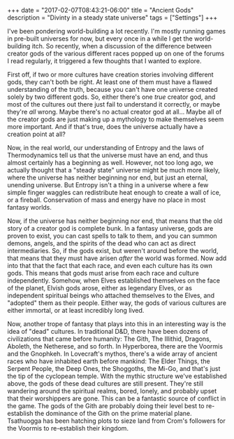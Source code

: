 +++
date = "2017-02-07T08:43:21-06:00"
title = "Ancient Gods"
description = "Divinty in a steady state universe"
tags = ["Settings"]
+++

I've been pondering world-building a lot recently. I'm mostly running games in pre-built universes for now, but every once in a while I get the world-building itch. So recently, when a discussion of the difference between creator gods of the various different races popped up on one of the forums I read regularly, it triggered a few thoughts that I wanted to explore. 

First off, if two or more cultures have creation stories involving different gods, they can't both be right. At least one of them must have a flawed understanding of the truth, because you can't have one universe created solely by two different gods. So, either there's one *true* creator god, and most of the cultures out there just fail to understand it correctly, or maybe they're *all* wrong.  Maybe there's no actual creator god at all... Maybe all of the creator gods are just making up a mythology to make themselves seem more important. And if that's true, does the universe actually have a creation point at all?

Now, in the real world, our understanding of Entropy and the laws of Thermodynamics tell us that the universe must have an end, and thus almost certainly has a beginning as well. However, not too long ago, we actually thought that a "steady state" universe might be much more likely, where the universe has neither beginning nor end, but just an eternal, unending universe. But Entropy isn't a thing in a universe where a few simple finger waggles can redistribute heat enough to create a wall of ice, or a fireball. Conservation of mass and energy have no place in most fantasy worlds.

Now, if the universe has neither beginning nor end, that means that the old story of a creator god is complete bunk. In a fantasy universe, gods are proven to exist, you can cast spells to talk to them, and you can summon demons, angels, and the spirits of the dead who can act as direct intermediaries. So, if the gods exist, but weren't around before the world, that means that they must have arisen *after* the world was formed. Now add into that that the fact that each race, and even each culture has its own gods. This means that gods must arise from each race and culture independently. Somehow, when Elves established themselves on the face of the planet, Elvish gods arose, either as legendary Elves, or as independent spiritual beings who attached themselves to the Elves, and "adopted" them as their people. Either way, the gods of various cultures are either immortal, or at least incredibly long lived. 

Now, another trope of fantasy that plays into this in an interesting way is the idea of "dead" cultures. In traditional D&D, there have been dozens of civilizations that came before humanity: The Gith, The Illithid, Dragons, Aboleth, the Netherese, and so forth. In Hyperborea, there are the Voormis and the Gnophkeh. In Lovecraft's mythos, there's a wide array of ancient races who have inhabited earth before mankind: The Elder Things, the Serpent People, the Deep Ones, the Shoggoths, the Mi-Go, and that's just the tip of the cyclopean temple. With the mythic structure we've established above, the gods of these dead cultures are still present.  They're still wandering around the spiritual realms, bored, lonely, and probably upset that their worshippers are gone. This can be a fantastic source of conflict in the game. The gods of the Gith are probably doing their level best to re-establish the dominance of the Gith on the prime material plane. Tsathuogga has been hatching plots to sieze land from Crom's followers for the Voormis to re-establish their kingdom.
